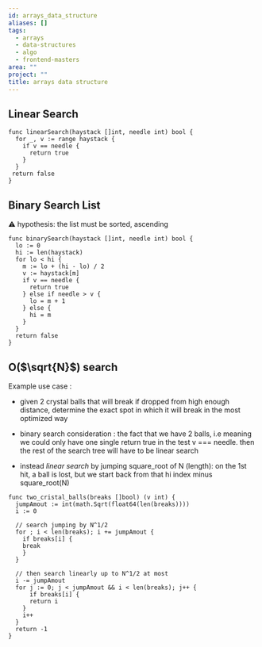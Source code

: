 ```yaml
---
id: arrays_data_structure
aliases: []
tags:
  - arrays
  - data-structures
  - algo
  - frontend-masters
area: ""
project: ""
title: arrays data structure
---
```


## Linear Search

```golang
func linearSearch(haystack []int, needle int) bool {
  for _, v := range haystack {
    if v == needle {
      return true
    }
  }
 return false
}
```

## Binary Search List

⚠️ hypothesis: the list must be sorted, ascending

```golang
func binarySearch(haystack []int, needle int) bool {
  lo := 0
  hi := len(haystack)
  for lo < hi {
    m := lo + (hi - lo) / 2
    v := haystack[m]
    if v == needle {
      return true
    } else if needle > v {
      lo = m + 1
    } else {
      hi = m
    }
  }
  return false
}
```

## O($\sqrt{N}$) search

Example use case :

- given 2 crystal balls that will break if dropped from high enough distance, determine the exact spot in which it will break in the most optimized way

- binary search consideration : the fact that we have 2 balls, i.e meaning we could only have one single return true in the test v === needle. then the rest of the search tree will have to be linear search

- instead _linear search_ by jumping square_root of N (length): on the 1st hit, a ball is lost, but we start back from that hi index minus square_root(N)

```golang
func two_cristal_balls(breaks []bool) (v int) {
  jumpAmout := int(math.Sqrt(float64(len(breaks))))
  i := 0

  // search jumping by N^1/2
  for ; i < len(breaks); i += jumpAmout {
    if breaks[i] {
    break
    }
  }

  // then search linearly up to N^1/2 at most
  i -= jumpAmout
  for j := 0; j < jumpAmout && i < len(breaks); j++ {
      if breaks[i] {
      return i
    }
    i++
  }
  return -1
}
```
